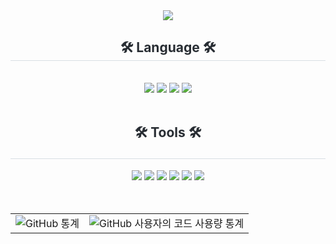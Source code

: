 <div align= "center">
    <img src="https://capsule-render.vercel.app/api?type=soft&color=gradient&height=180&text=Seonghwan%20Choi&animation=fadeIn&fontColor=ffffff&fontSize=60" />
    </div>
    <div align= "center">
    <h2 style="border-bottom: 1px solid #d8dee4; color: #282d33;"> 🛠️ Language 🛠️ </h2> <br> 
    <div style="margin: 0 auto; text-align: center;" align= "center"> 	 
	    <img src="https://img.shields.io/badge/c%23-%23239120.svg?style=for-the-badge&logo=csharp&logoColor=white">
	     <img src="https://img.shields.io/badge/C++-00599C?style=for-the-badge&logo=C%2B%2B&logoColor=white">
          <img src="https://img.shields.io/badge/C-A8B9CC?style=for-the-badge&logo=C&logoColor=white">
         <img src="https://img.shields.io/badge/Java-007396?style=for-the-badge&logo=Java&logoColor=white">	    
       
        
   
<div align=center><br>
	<h2 style="border-bottom: 1px solid #d8dee4; color: #282d33;"><p>🛠 Tools 🛠</p>
</div>
<div align=center>
	<img src="https://img.shields.io/badge/unity-%23000000.svg?style=for-the-badge&logo=unity&logoColor=white" />
	<img src="https://img.shields.io/badge/unrealengine-%23313131.svg?style=for-the-badge&logo=unrealengine&logoColor=white" />
	<img src="https://img.shields.io/badge/Visual%20Studio-5C2D91.svg?style=for-the-badge&logo=visual-studio&logoColor=white" />
	<img src="https://img.shields.io/badge/Visual%20Studio%20Code-007ACC?style=flat&logo=VisualStudioCode&logoColor=white" />
	<img src="https://img.shields.io/badge/Intellij_IDEA-000000?style=flat&logo=IntellijIDEA&logoColor=white" />
	<img src="https://img.shields.io/badge/GitHub-181717?style=flat&logo=GitHub&logoColor=white" />
</div>
<br/><br/>


<table style="border: none;">
  <tr>
    <td align="center" style="border: none;">
      <img src="https://github-readme-stats.vercel.app/api?username=se0nghwanchoi&include_all_commits=true&show_icons=true&theme=radical" alt="GitHub 통계" />
    </td>
    <td align="center" style="border: none;">
      <img src="https://github-readme-stats.vercel.app/api/top-langs/?username=se0nghwanchoi&layout=compact" alt="GitHub 사용자의 코드 사용량 통계" />
    </td>
  </tr>
</table>


